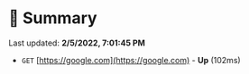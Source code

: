 # 📖 Summary
Last updated: **2/5/2022, 7:01:45 PM**

- `GET` [https://google.com](https://google.com) - **Up** (102ms)
